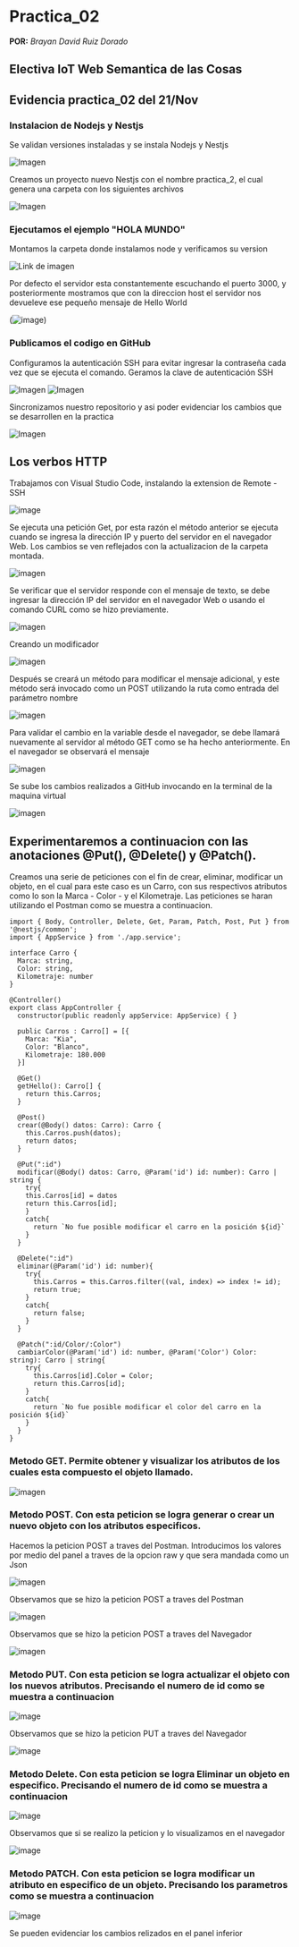 # Practica_02

**POR:** *Brayan David Ruiz Dorado*

## Electiva IoT Web Semantica de las Cosas

## Evidencia practica_02 del 21/Nov

### Instalacion de Nodejs y Nestjs
Se validan versiones instaladas y se instala Nodejs y Nestjs

![Imagen](https://github.com/DavidRuiz117/WIoT/blob/main/Practica_02/Nodejs%20y%20Nestjs%20version.png?raw=true)

Creamos un proyecto nuevo Nestjs con el nombre practica_2, el cual genera una carpeta con los siguientes archivos

![Imagen](https://github.com/DavidRuiz117/WIoT/blob/main/Practica_02/carpeta%20del%20proyecto.png?raw=true)

### Ejecutamos el ejemplo "HOLA MUNDO"

Montamos la carpeta donde instalamos node y verificamos su version

![Link de imagen](https://github.com/DavidRuiz117/WIoT/blob/main/Practica_02/Verificando%20que%20esta%20instalado%20node.png?raw=true)

Por defecto el servidor esta constantemente escuchando el puerto 3000, y posteriormente mostramos que con la direccion host el servidor nos devueleve ese pequeño mensaje de Hello World

(![image](https://user-images.githubusercontent.com/78920592/203361196-5b65b19e-7c45-4f6d-a469-5a98b2173b47.png))

### Publicamos el codigo en GitHub

Configuramos la autenticación SSH para evitar ingresar la contraseña cada vez que se ejecuta el comando. Geramos la clave de autenticación SSH

![Imagen](https://github.com/DavidRuiz117/WIoT/blob/main/Practica_02/Generamos%20la%20clave%20en%20linux.png?raw=true)
![Imagen](https://github.com/DavidRuiz117/WIoT/blob/main/Practica_02/Generacion%20de%20clave%20SSH.png?raw=true)

Sincronizamos nuestro repositorio y asi poder evidenciar los cambios que se desarrollen en la practica

![Imagen](https://github.com/DavidRuiz117/WIoT/blob/main/Practica_02/Sincronicando%20reposiorio%20Git%20a%20UBUNTU.png?raw=true)

## Los verbos HTTP

Trabajamos con Visual Studio Code, instalando la extension de Remote -SSH

![image](https://github.com/DavidRuiz117/WIoT/blob/main/Practica_02/Remote%20-SSh.png?raw=true)

Se ejecuta una petición Get, por esta razón el método anterior se ejecuta cuando se ingresa la dirección IP y puerto del servidor en el navegador Web. Los cambios se ven reflejados con la actualizacion de la carpeta montada.

![imagen](https://github.com/DavidRuiz117/WIoT/blob/main/Practica_02/Modificacion%20Hola%20Mundo%201.png?raw=true)

Se verificar que el servidor responde con el mensaje de texto, se debe ingresar la dirección IP del servidor en el navegador Web o usando el comando CURL como se hizo previamente.

![imagen](https://github.com/DavidRuiz117/WIoT/blob/main/Practica_02/Modificacion%20Hola%20Mundo%202.png?raw=true)

Creando un modificador

![imagen](https://github.com/DavidRuiz117/WIoT/blob/main/Practica_02/%C2%B4Creando%20una%20variable%20persona.png?raw=true)

Después se creará un método para modificar el mensaje adicional, y este método será invocado como un POST utilizando la ruta como entrada del parámetro nombre

![imagen](https://github.com/DavidRuiz117/WIoT/blob/main/Practica_02/Metodo%20POST.png?raw=true)

Para validar el cambio en la variable desde el navegador, se debe llamará nuevamente al servidor al método GET como se ha hecho anteriormente. En el navegador se observará el mensaje

![imagen](https://github.com/DavidRuiz117/WIoT/blob/main/Practica_02/Metodo%20POST%202.png?raw=true)

Se sube los cambios realizados a GitHub invocando en la terminal de la maquina virtual

![imagen](https://github.com/DavidRuiz117/WIoT/blob/main/Practica_02/Se%20guardan%20los%20cambios%20realizados%20a%20GitHub%20por%20terminal.png?raw=true)

## Experimentaremos a continuacion con las anotaciones @Put(), @Delete() y @Patch().

Creamos una serie de peticiones con el fin de crear, eliminar, modificar un objeto, en el cual para este caso es un Carro, con sus respectivos atributos como lo son la Marca - Color - y el Kilometraje. Las peticiones se haran utilizando el Postman como se muestra a continuacion.

```
import { Body, Controller, Delete, Get, Param, Patch, Post, Put } from '@nestjs/common';
import { AppService } from './app.service';

interface Carro {
  Marca: string,
  Color: string,
  Kilometraje: number
}

@Controller()
export class AppController {
  constructor(public readonly appService: AppService) { }

  public Carros : Carro[] = [{
    Marca: "Kia",
    Color: "Blanco",
    Kilometraje: 180.000
  }]

  @Get()
  getHello(): Carro[] {
    return this.Carros;
  }

  @Post()
  crear(@Body() datos: Carro): Carro {
    this.Carros.push(datos);
    return datos;
  }

  @Put(":id")
  modificar(@Body() datos: Carro, @Param('id') id: number): Carro | string {
    try{
    this.Carros[id] = datos
    return this.Carros[id];
    }
    catch{
      return `No fue posible modificar el carro en la posición ${id}`
    }
  }

  @Delete(":id")
  eliminar(@Param('id') id: number){
    try{
      this.Carros = this.Carros.filter((val, index) => index != id);
      return true;
    }
    catch{
      return false;
    }
  }

  @Patch(":id/Color/:Color")
  cambiarColor(@Param('id') id: number, @Param('Color') Color: string): Carro | string{
    try{
      this.Carros[id].Color = Color;
      return this.Carros[id];
    }
    catch{
      return `No fue posible modificar el color del carro en la posición ${id}`
    }
  }
}
```


### Metodo **GET**. Permite obtener y visualizar los atributos de los cuales esta compuesto el objeto llamado.

![imagen](https://github.com/DavidRuiz117/WIoT/blob/main/Practica_02/peticion%20GET%20a%20traves%20del%20Postman.png?raw=true)

### Metodo **POST**. Con esta peticion se logra generar o crear un nuevo objeto con los atributos especificos.

Hacemos la peticion POST a traves del Postman. Introducimos los valores por medio del panel a traves de la opcion raw y que sera mandada como un Json

![imagen](https://github.com/DavidRuiz117/WIoT/blob/main/Practica_02/Hacemos%20la%20peticion%20POST%20a%20traves%20del%20Postman.png?raw=true)

Observamos que se hizo la peticion POST a traves del Postman

![imagen](https://github.com/DavidRuiz117/WIoT/blob/main/Practica_02/Observamos%20que%20se%20hizo%20la%20peticion%20POST%20a%20traves%20del%20Postman.png?raw=true)

Observamos que se hizo la peticion POST a traves del Navegador

![imagen](https://github.com/DavidRuiz117/WIoT/blob/main/Practica_02/Se%20observa%20que%20se%20ha%20creado%20el%20otro%20objeto%20con%20sus%20atributos.png?raw=true)

### Metodo **PUT**. Con esta peticion se logra actualizar el objeto con los nuevos atributos. Precisando el numero de id como se muestra a continuacion

![image](https://user-images.githubusercontent.com/78920592/204149760-1c57346b-8452-4d12-ab36-338fbe21eb5a.png)


Observamos que se hizo la peticion PUT a traves del Navegador

![image](https://user-images.githubusercontent.com/78920592/204149925-bd2e5a06-92c1-4d77-a304-3045d2e3eaf1.png)

### Metodo **Delete**. Con esta peticion se logra Eliminar un objeto en especifico. Precisando el numero de id como se muestra a continuacion

![image](https://user-images.githubusercontent.com/78920592/204150010-cb159751-c3fb-432c-8801-85b686fccf6c.png)

Observamos que si se realizo la peticion y lo visualizamos en el navegador  

![image](https://user-images.githubusercontent.com/78920592/204150037-0d8ff3a3-033d-4d9a-b8f3-0c0763c2ec95.png)

### Metodo **PATCH**. Con esta peticion se logra modificar un atributo en especifico de un objeto. Precisando los parametros como se muestra a continuacion

![image](https://user-images.githubusercontent.com/78920592/204150110-2de8f0c8-b5c2-4e00-9d90-83a3523ac621.png)

Se pueden evidenciar los cambios relizados en el panel inferior




